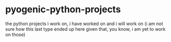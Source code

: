 # pyogenic-python-projects
the python projects i work on, i have worked on and i will work on (i am not sure how this last type ended up here given that, you know, i am yet to work on those)
